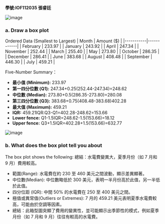 **學號:IOF112035   張睿廷**

![image](https://github.com/user-attachments/assets/2b11d9c5-88fc-4a8d-a73f-7f578bd21ea2)

### a. Draw a box plot
Ordered Data (Smallest to Largest)
| Month     | Amount (\$) |
|-----------|------------|
| February  | 233.97     |
| January   | 243.92     |
| April     | 247.34     |
| November  | 252.44     |
| March     | 255.40     |
| May       | 273.80     |
| October   | 286.35     |
| December  | 286.41     |
| June      | 383.68     |
| August    | 408.48     |
| September | 446.30     |
| July      | 459.21     |

Five-Number Summary：
- **最小值 (Minimum):** 233.97
- **第一四分位數 (Q1):** 247.34+0.25(252.44-247.34)=248.62
- **中位數 (Median):** 273.80+0.5(286.35-273.80)=280.08
- **第三四分位數 (Q3):** 383.68+0.75(408.48-383.68)402.28
- **最大值 (Maximum):** 459.21
- **IQR:** 459.21IQR:Q3-Q1=402.28-248.62=153.66
- **Lower fence:** Q1-1.5IQR=248.62-1.5(153.66)=18.12
- **Upper fence:** Q3+1.5IQR=402.28+1.5(153.66)=632.77

![image](https://github.com/user-attachments/assets/c647b013-34f4-4b2a-9087-29d4a63dcf22)


### b. What does the box plot tell you about

The box plot shows the following:
總結：水電費變異大，夏季月份（如 7 月和 9 月）費用較高。
- 範圍(Range): 水電費在約 230 至 460 美元之間波動，顯示差異顯著。
- 中位數(Median): 中位數略低於 300 美元，表明一半月份高於此值，另一半低於此值。
- 四分位距 (IQR): 中間 50% 的水電費在 250 至 400 美元之間。
- 極值或異常值(Outliers or Extremes): 7 月的 459.21 美元表明夏季水電費較高，可能由於空調等因素。
- 總結：此箱型圖突顯了費用的變異性，並可能顯示出季節性的模式，例如夏季月份（如 7 月和 9 月）往往有較高的水電費。

